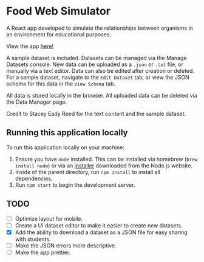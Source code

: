 # Food Web Simulator

A React app developed to simulate the relationships between organisms in an environment for educational purposes.

View the app [here!](https://food-web-simulator.herokuapp.com/)

A sample dataset is included. Datasets can be managed via the Manage Datasets console. New data can be uploaded as a `.json` or `.txt` file, or manually via a text editor. Data can also be edited after creation or deleted. For a sample dataset, navigate to the `Edit Dataset` tab, or view the JSON schema for this data in the `View Schema` tab.

All data is stored locally in the browser. All uploaded data can be deleted via the Data Manager page.

Credit to Stacey Eady Reed for the text content and the sample dataset.

## Running this application locally

To run this application locally on your machine:

1. Ensure you have `node` installed. This can be installed via homebrew (`brew install node`) or via an [installer](https://nodejs.org/en/download/) downloaded from the Node.js website.
2. Inside of the parent directory, run `npm install` to install all dependencies.
3. Run `npm start` to begin the development server.

## TODO

- [ ] Optimize layout for mobile.
- [ ] Create a UI dataset editor to make it easier to create new datasets.
- [x] Add the ability to download a dataset as a JSON file for easy sharing with students.
- [ ] Make the JSON errors more descriptive.
- [ ] Make the app prettier.
